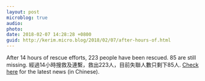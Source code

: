 ```yaml
---
layout: post
microblog: true
audio: 
photo: 
date: 2018-02-07 14:28:28 +0800
guid: http://kerim.micro.blog/2018/02/07/after-hours-of.html
---
```

After 14 hours of rescue efforts, 223 people have been rescued. 85 are still missing. 經過14小時搜救及連繫，救出223人，目前失聯人數只剩下85人. [Check here](https://udn.com/news/story/11807/2972499) for the latest news (in Chinese). 
